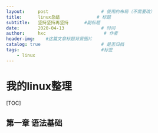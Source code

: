 ```yaml
---
layout:     post                    # 使用的布局（不需要改）
title:      linux总结              # 标题
subtitle:   坚持坚持再坚持      #副标题
date:       2020-04-13              # 时间
author:     hxc                      # 作者
header-img:    #这篇文章标题背景图片
catalog: true                       # 是否归档
tags:                               #标签
    - linux
---
```

# 我的linux整理

[TOC]

## 第一章 语法基础